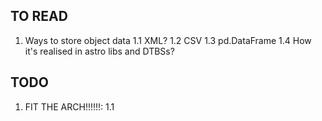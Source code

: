 ## TO READ

1. Ways to store object data
    1.1 XML?
    1.2 CSV
    1.3 pd.DataFrame
    1.4 How it's realised in astro libs and DTBSs?

## TODO

1. FIT THE ARCH!!!!!!:
    1.1 